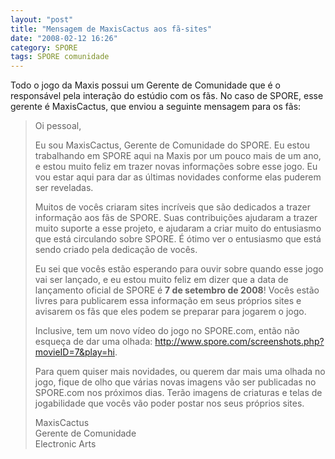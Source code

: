 ```yaml
---
layout: "post"
title: "Mensagem de MaxisCactus aos fã-sites"
date: "2008-02-12 16:26"
category: SPORE
tags: SPORE comunidade
---
```


Todo o jogo da Maxis possui um Gerente de Comunidade que é o responsável pela interação do estúdio com os fãs. No caso de SPORE, esse gerente é MaxisCactus, que enviou a seguinte mensagem para os fãs:

> Oi pessoal,
>
> Eu sou MaxisCactus, Gerente de Comunidade do SPORE. Eu estou trabalhando em SPORE aqui na Maxis por um pouco mais de um ano, e estou muito feliz em trazer novas informações sobre esse jogo. Eu vou estar aqui para dar as últimas novidades conforme elas puderem ser reveladas.
>
> Muitos de vocês criaram sites incríveis que são dedicados a trazer informação aos fãs de SPORE. Suas contribuições ajudaram a trazer muito suporte a esse projeto, e ajudaram a criar muito do entusiasmo que está circulando sobre SPORE. É ótimo ver o entusiasmo que está sendo criado pela dedicação de vocês.
>
> Eu sei que vocês estão esperando para ouvir sobre quando esse jogo vai ser lançado, e eu estou muito feliz em dizer que a data de lançamento oficial de SPORE é **7 de setembro de 2008**! Vocês estão livres para publicarem essa informação em seus próprios sites e avisarem os fãs que eles podem se preparar para jogarem o jogo.
>
> Inclusive, tem um novo vídeo do jogo no SPORE.com, então não esqueça de dar uma olhada: <http://www.spore.com/screenshots.php?movieID=7&play=hi>.
>
> Para quem quiser mais novidades, ou querem dar mais uma olhada no jogo, fique de olho que várias novas imagens vão ser publicadas no SPORE.com nos próximos dias. Terão imagens de criaturas e telas de jogabilidade que vocês vão poder postar nos seus próprios sites.
>
> MaxisCactus  
> Gerente de Comunidade  
> Electronic Arts
